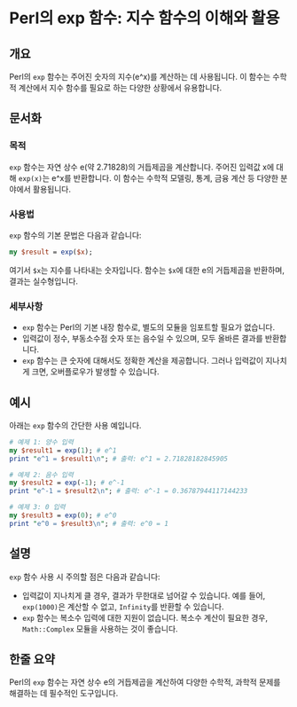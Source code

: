 <!--
Meta Description: # Perl의 exp 함수: 지수 함수의 이해와 활용 ## 개요 Perl의 `exp` 함수는 주어진 숫자의 지수(e^x)를 계산하는 데 사용됩니다. 이 함수는 수학적 계산에서 지수 함수를 필요로 하는 다양한 상황에서 유용합니다. ## 문서화 ### 목적 `exp` 함수...
Meta Keywords: exp, 함수는, perl의, 함수의, 수학적
-->

# Perl의 exp 함수: 지수 함수의 이해와 활용

## 개요
Perl의 `exp` 함수는 주어진 숫자의 지수(e^x)를 계산하는 데 사용됩니다. 이 함수는 수학적 계산에서 지수 함수를 필요로 하는 다양한 상황에서 유용합니다.

## 문서화
### 목적
`exp` 함수는 자연 상수 e(약 2.71828)의 거듭제곱을 계산합니다. 주어진 입력값 x에 대해 `exp(x)`는 e^x를 반환합니다. 이 함수는 수학적 모델링, 통계, 금융 계산 등 다양한 분야에서 활용됩니다.

### 사용법
`exp` 함수의 기본 문법은 다음과 같습니다:

```perl
my $result = exp($x);
```

여기서 `$x`는 지수를 나타내는 숫자입니다. 함수는 `$x`에 대한 e의 거듭제곱을 반환하며, 결과는 실수형입니다.

### 세부사항
- `exp` 함수는 Perl의 기본 내장 함수로, 별도의 모듈을 임포트할 필요가 없습니다.
- 입력값이 정수, 부동소수점 숫자 또는 음수일 수 있으며, 모두 올바른 결과를 반환합니다.
- `exp` 함수는 큰 숫자에 대해서도 정확한 계산을 제공합니다. 그러나 입력값이 지나치게 크면, 오버플로우가 발생할 수 있습니다.

## 예시
아래는 `exp` 함수의 간단한 사용 예입니다.

```perl
# 예제 1: 양수 입력
my $result1 = exp(1); # e^1
print "e^1 = $result1\n"; # 출력: e^1 = 2.71828182845905

# 예제 2: 음수 입력
my $result2 = exp(-1); # e^-1
print "e^-1 = $result2\n"; # 출력: e^-1 = 0.36787944117144233

# 예제 3: 0 입력
my $result3 = exp(0); # e^0
print "e^0 = $result3\n"; # 출력: e^0 = 1
```

## 설명
`exp` 함수 사용 시 주의할 점은 다음과 같습니다:
- 입력값이 지나치게 클 경우, 결과가 무한대로 넘어갈 수 있습니다. 예를 들어, `exp(1000)`은 계산할 수 없고, `Infinity`를 반환할 수 있습니다.
- `exp` 함수는 복소수 입력에 대한 지원이 없습니다. 복소수 계산이 필요한 경우, `Math::Complex` 모듈을 사용하는 것이 좋습니다.

## 한줄 요약
Perl의 `exp` 함수는 자연 상수 e의 거듭제곱을 계산하여 다양한 수학적, 과학적 문제를 해결하는 데 필수적인 도구입니다.